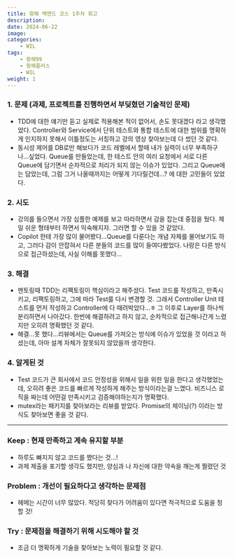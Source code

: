 ```yaml
---
title: 항해 백엔드 코스 1주차 회고
description: 
date: 2024-06-22
image: 
categories:
    - WIL
tags:
    - 항해99
    - 항해플러스
    - WIL
weight: 1
---
```


### 1. 문제 **(과제, 프로젝트를 진행하면서 부딪혔던 기술적인 문제)**
- TDD에 대한 얘기만 듣고 실제로 적용해본 적이 없어서, 손도 못대겠다 라고 생각했었다. Controller와 Service에서 단위 테스트와 통합 테스트에 대한 범위를 명확하게 인지하지 못해서 이틀정도는 서칭하고 강의 영상 찾아보는데 다 썼던 것 같다.
- 동시성 제어를 DB로만 해보다가 코드 레벨에서 할때 내가 실력이 너무 부족하구나...싶었다. Queue를 만들었는데, 한 테스트 안의 여러 요청에서 서로 다른 Queue에 담기면서 순차적으로 처리가 되지 않는 이슈가 있었다. 그리고 Queue에는 담았는데, 그럼 그거 나올때까지는 어떻게 기다릴건데...? 에 대한 고민들이 있었다.

### **2. 시도**
- 강의를 들으면서 가장 심플한 예제를 보고 따라하면서 감을 잡는데 중점을 뒀다. 제일 쉬운 형태부터 하면서 익숙해지자. 그러면 할 수 있을 것 같았다.
- Copilot 한테 가장 많이 물어봤다...Queue를 다룬다는 개념 자체를 물어보기도 하고, 그러다 감이 안잡혀서 다른 분들의 코드를 많이 들여다봤었다. 나랑은 다른 방식으로 접근하셨는데, 사실 이해를 못했다...

### **3. 해결**
- 멘토링때 TDD는 리팩토링이 핵심이라고 해주셨다. Test 코드를 작성하고, 만족시키고, 리팩토링하고, 그에 따라 Test를 다시 변경할 것. 그래서 Controller Unit 테스트를 먼저 작성하고 Controller에 다 때려박았다...ㅎ 그 이후로 Layer를 하나씩 분리하면서 나아갔다. 한번에 해결하려고 하지 않고, 순차적으로 접근해나간게 느렸지만 오히려 명확했던 것 같다.
- 해결...못 했다...리뷰에서는 Queue를 가져오는 방식에 이슈가 있었을 것 이라고 하셨는데, 아마 설계 자체가 잘못되지 않았을까 생각한다.

### **4. 알게된 것**
- Test 코드가 큰 회사에서 코드 안정성을 위해서 일을 위한 일을 한다고 생각했었는데, 오히려 좋은 코드를 빠르게 작성하게 해주는 방식이라는걸 느꼈다. 비즈니스 로직을 짜는데 어떤걸 만족시키고 검증해야하는지가 명확했다.
- mutex라는 패키지를 찾아보라는 리뷰를 받았다. Promise의 체이닝(?) 이라는 방식도 찾아보면 좋을 것 같다.
---
### **Keep : 현재 만족하고 계속 유지할 부분**
- 하루도 빠지지 않고 코드를 짰다는 것...!
- 과제 제출을 포기할 생각도 했지만, 양심과 나 자신에 대한 약속을 깨는게 찔렸던 것

### **Problem : 개선이 필요하다고 생각하는 문제점**
- 헤메는 시간이 너무 많았다. 적당히 찾다가 어려움이 있다면 적극적으로 도움을 청할 것!

### **Try : 문제점을 해결하기 위해 시도해야 할 것**
- 조금 더 명확하게 기술을 찾아보는 노력이 필요할 것 같다.
